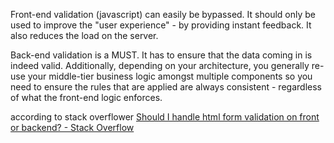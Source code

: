 Front-end validation (javascript) can easily be bypassed. It should only be used to improve the "user experience" - by providing instant feedback. It also reduces the load on the server.

Back-end validation is a MUST. It has to ensure that the data coming in is indeed valid. Additionally, depending on your architecture, you generally re-use your middle-tier business logic amongst multiple components so you need to ensure the rules that are applied are always consistent - regardless of what the front-end logic enforces.

according to stack overflower
[Should I handle html form validation on front or backend? - Stack Overflow](https://stackoverflow.com/questions/37492271/should-i-handle-html-form-validation-on-front-or-backend)